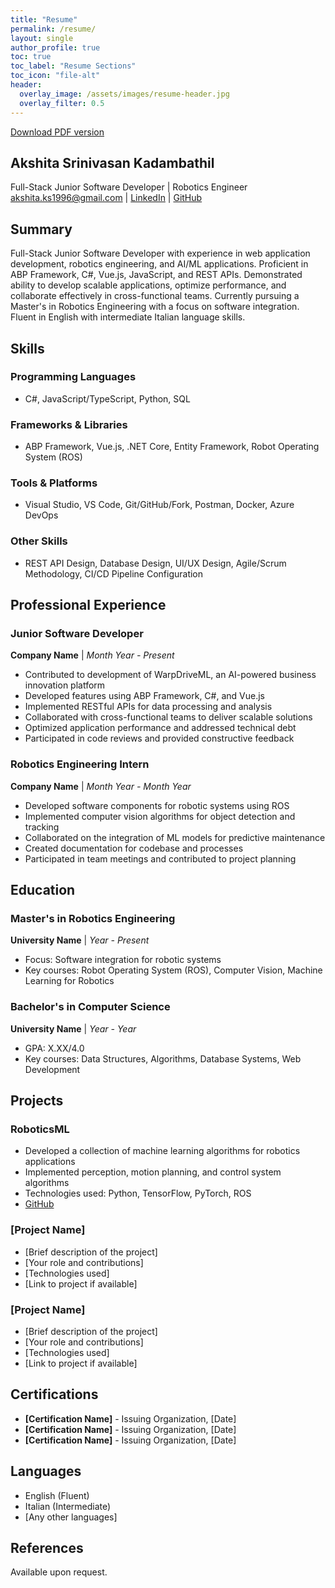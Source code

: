 ```yaml
---
title: "Resume"
permalink: /resume/
layout: single
author_profile: true
toc: true
toc_label: "Resume Sections"
toc_icon: "file-alt"
header:
  overlay_image: /assets/images/resume-header.jpg
  overlay_filter: 0.5
---
```


<div class="notice--info">
  <p><i class="fas fa-file-pdf"></i> <a href="/assets/documents/Akshita_Resume.pdf" target="_blank">Download PDF version</a></p>
</div>

## Akshita Srinivasan Kadambathil
Full-Stack Junior Software Developer | Robotics Engineer  
[akshita.ks1996@gmail.com](mailto:akshita.ks1996@gmail.com) | [LinkedIn](https://www.linkedin.com/in/akshitaks/) | [GitHub](https://github.com/Akshita-sr)

## Summary

Full-Stack Junior Software Developer with experience in web application development, robotics engineering, and AI/ML applications. Proficient in ABP Framework, C#, Vue.js, JavaScript, and REST APIs. Demonstrated ability to develop scalable applications, optimize performance, and collaborate effectively in cross-functional teams. Currently pursuing a Master's in Robotics Engineering with a focus on software integration. Fluent in English with intermediate Italian language skills.

## Skills

### Programming Languages
- C#, JavaScript/TypeScript, Python, SQL

### Frameworks & Libraries
- ABP Framework, Vue.js, .NET Core, Entity Framework, Robot Operating System (ROS)

### Tools & Platforms
- Visual Studio, VS Code, Git/GitHub/Fork, Postman, Docker, Azure DevOps

### Other Skills
- REST API Design, Database Design, UI/UX Design, Agile/Scrum Methodology, CI/CD Pipeline Configuration

## Professional Experience

### Junior Software Developer
**Company Name** | *Month Year - Present*
- Contributed to development of WarpDriveML, an AI-powered business innovation platform
- Developed features using ABP Framework, C#, and Vue.js
- Implemented RESTful APIs for data processing and analysis
- Collaborated with cross-functional teams to deliver scalable solutions
- Optimized application performance and addressed technical debt
- Participated in code reviews and provided constructive feedback

### Robotics Engineering Intern
**Company Name** | *Month Year - Month Year*
- Developed software components for robotic systems using ROS
- Implemented computer vision algorithms for object detection and tracking
- Collaborated on the integration of ML models for predictive maintenance
- Created documentation for codebase and processes
- Participated in team meetings and contributed to project planning

## Education

### Master's in Robotics Engineering
**University Name** | *Year - Present*
- Focus: Software integration for robotic systems
- Key courses: Robot Operating System (ROS), Computer Vision, Machine Learning for Robotics

### Bachelor's in Computer Science
**University Name** | *Year - Year*
- GPA: X.XX/4.0
- Key courses: Data Structures, Algorithms, Database Systems, Web Development

## Projects

### RoboticsML
- Developed a collection of machine learning algorithms for robotics applications
- Implemented perception, motion planning, and control system algorithms
- Technologies used: Python, TensorFlow, PyTorch, ROS
- [GitHub](https://github.com/Akshita-sr/RoboticsML)

### [Project Name]
- [Brief description of the project]
- [Your role and contributions]
- [Technologies used]
- [Link to project if available]

### [Project Name]
- [Brief description of the project]
- [Your role and contributions]
- [Technologies used]
- [Link to project if available]

## Certifications

- **[Certification Name]** - Issuing Organization, [Date]
- **[Certification Name]** - Issuing Organization, [Date]
- **[Certification Name]** - Issuing Organization, [Date]

## Languages

- English (Fluent)
- Italian (Intermediate)
- [Any other languages]

## References

Available upon request.
